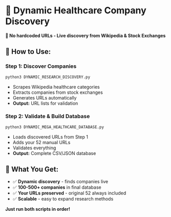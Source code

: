 # 🏥 Dynamic Healthcare Company Discovery

**🚀 No hardcoded URLs - Live discovery from Wikipedia & Stock Exchanges**

## 🎯 How to Use:

### Step 1: Discover Companies
```bash
python3 DYNAMIC_RESEARCH_DISCOVERY.py
```
- Scrapes Wikipedia healthcare categories
- Extracts companies from stock exchanges
- Generates URLs automatically
- **Output:** URL lists for validation

### Step 2: Validate & Build Database
```bash
python3 DYNAMIC_MEGA_HEALTHCARE_DATABASE.py
```
- Loads discovered URLs from Step 1
- Adds your 52 manual URLs
- Validates everything
- **Output:** Complete CSV/JSON database

## 🎉 What You Get:
- ✅ **Dynamic discovery** - finds companies live
- ✅ **100-500+ companies** in final database
- ✅ **Your URLs preserved** - original 52 always included
- ✅ **Scalable** - easy to expand research methods

**Just run both scripts in order!**